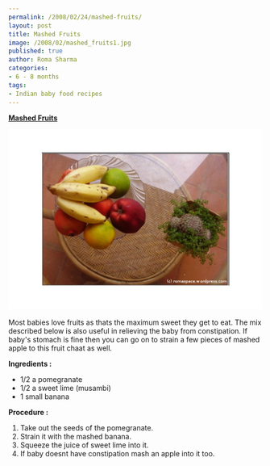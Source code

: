 ```yaml
--- 
permalink: /2008/02/24/mashed-fruits/
layout: post
title: Mashed Fruits
image: /2008/02/mashed_fruits1.jpg
published: true
author: Roma Sharma
categories: 
- 6 - 8 months
tags:
- Indian baby food recipes
---
```

<u><b>Mashed Fruits </b></u>

<a href="/2008/02/mashed_fruits1.jpg" title="mashed_fruits1.jpg"><img src="/2008/02/mashed_fruits1.jpg" alt="mashed_fruits1.jpg" /></a>

Most babies love fruits as thats the maximum sweet they get to eat. The mix described below is also useful in relieving the baby from constipation. If baby's stomach is fine then you can go on to strain a few pieces of mashed apple to this fruit chaat as well.

<b>Ingredients :</b>
<ul>
	<li>1/2 a pomegranate</li>
	<li>1/2 a sweet lime (musambi)</li>
	<li>1 small banana</li>
</ul>
<b>Procedure :</b>
<ol>
	<li>Take out the seeds of the pomegranate.</li>
	<li>Strain it with the mashed banana.</li>
	<li>Squeeze the juice of sweet lime into it.</li>
	<li>If baby doesnt have constipation mash an apple into it too.</li>
</ol>
